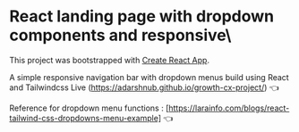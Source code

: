 # React landing page with dropdown components and responsive\


This project was bootstrapped with [Create React App](https://github.com/facebook/create-react-app).

A simple responsive navigation bar with dropdown menus build using React and Tailwindcss
Live (https://adarshnub.github.io/growth-cx-project/) :point_left:

Reference for dropdown menu functions : [https://larainfo.com/blogs/react-tailwind-css-dropdowns-menu-example] :point_left:
